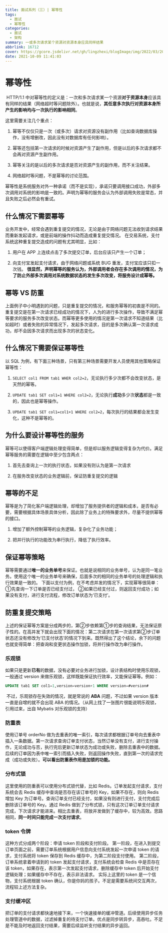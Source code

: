 ```yaml
---
title: 面试系列（三）| 幂等性
tags: 
  - 面试
  - 幂等性
categories: 
  - 面试
  - 架构
summary: 一或多次请求某个资源对资源本身应具同样结果
abbrlink: 16712
cover: https://gcore.jsdelivr.net/gh/lingzhexi/blogImage/img/2022/03/202203021721701.jpg
date: 2021-10-09 11:41:03
---
```


# 幂等性

​	HTTP/1.1 中对幂等性的定义是：一次和多次请求某一个资源**对于资源本身**应该具有同样的结果（网络超时等问题除外）。也就是说，**其任意多次执行对资源本身所产生的影响均与一次执行的影响相同**。


这里需要关注几个重点：

1.  幂等不仅仅只是一次（或多次）请求对资源没有副作用（比如查询数据库操作，没有增删改，因此没有对数据库有任何影响）。

2.  幂等还包括第一次请求的时候对资源产生了副作用，但是以后的多次请求都不会再对资源产生副作用。

3.  幂等关注的是以后的多次请求是否对资源产生的副作用，而不关注结果。

4.  网络超时等问题，不是幂等的讨论范围。

幂等性是系统服务对外一种承诺（而不是实现），承诺只要调用接口成功，外部多次调用对系统的影响是一致的。声明为幂等的服务会认为外部调用失败是常态，并且失败之后必然会有重试。

什么情况下需要幂等
---------

业务开发中，经常会遇到重复提交的情况，无论是由于网络问题无法收到请求结果而重新发起请求，或是前端的操作抖动而造成重复提交情况。 在交易系统，支付系统这种重复提交造成的问题有尤其明显，比如：

1.  用户在 APP 上连续点击了多次提交订单，后台应该只产生一个订单；

2.  向支付宝发起支付请求，由于网络问题或系统 BUG 重发，支付宝应该只扣一次钱。 **很显然，声明幂等的服务认为，外部调用者会存在多次调用的情况，为了防止外部多次调用对系统数据状态的发生多次改变，将服务设计成幂等。**

幂等 VS 防重
--------

上面例子中小明遇到的问题，只是重复提交的情况，和服务幂等的初衷是不同的。重复提交是在第一次请求已经成功的情况下，人为的进行多次操作，导致不满足幂等要求的服务多次改变状态。而幂等更多使用的情况是第一次请求不知道结果（比如超时）或者失败的异常情况下，发起多次请求，目的是多次确认第一次请求成功，却不会因多次请求而出现多次的状态变化。

什么情况下需要保证幂等性
------------

以 SQL 为例，有下面三种场景，只有第三种场景需要开发人员使用其他策略保证幂等性：

1.  `SELECT col1 FROM tab1 WHER col2=2`，无论执行多少次都不会改变状态，是天然的幂等。

2.  `UPDATE tab1 SET col1=1 WHERE col2=2`，无论执行**成功**多少次**状态**都是一致的，因此也是幂等操作。

3.  `UPDATE tab1 SET col1=col1+1 WHERE col2=2`，每次执行的结果都会发生变化，这种不是幂等的。

为什么要设计幂等性的服务
------------

幂等可以使得客户端逻辑处理变得简单，但是却以服务逻辑变得复杂为代价。满足幂等服务的需要在逻辑中至少包含两点：

1.  首先去查询上一次的执行状态，如果没有则认为是第一次请求

2.  在服务改变状态的业务逻辑前，保证防重复提交的逻辑

幂等的不足
-----

幂等是为了简化客户端逻辑处理，却增加了服务提供者的逻辑和成本，是否有必要，需要根据具体场景具体分析，因此除了业务上的特殊要求外，尽量不提供幂等的接口。

1.  增加了额外控制幂等的业务逻辑，复杂化了业务功能；

2.  把并行执行的功能改为串行执行，降低了执行效率。

保证幂等策略
------

幂等需要通过**唯一的业务单号**来保证。也就是说相同的业务单号，认为是同一笔业务。使用这个唯一的业务单号来确保，后面多次的相同的业务单号的处理逻辑和执行效果是一致的。 下面以支付为例，在不考虑并发的情况下，实现幂等很简单：
	①先查询一下订单是否已经支付过，
	②如果已经支付过，则返回支付成功；如果没有支付，进行支付流程，修改订单状态为‘已支付’。

防重复提交策略
-------

上述的保证幂等方案是分成两步的，第②步依赖第①步的查询结果，无法保证原子性的。在高并发下就会出现下面的情况：第二次请求在第一次请求第②步订单状态还没有修改为‘已支付状态’的情况下到来。既然得出了这个结论，余下的问题也就变得简单：把查询和变更状态操作加锁，将并行操作改为串行操作。

### 乐观锁

如果只是更新**已有**的数据，没有必要对业务进行加锁，设计表结构时使用乐观锁，一般通过 version 来做乐观锁，这样既能保证执行效率，又能保证幂等。例如：

```sql
UPDATE tab1 SET col1=1,version=version+1 WHERE version=#version#
```

 不过，乐观锁存在失效的情况，就是常说的 **ABA** 问题，不过如果 version 版本一直是自增的就不会出现 ABA 的情况。（从网上找了一张图片很能说明乐观锁，引用过来，出自 Mybatis 对乐观锁的支持）

### 防重表

使用订单号 orderNo 做为去重表的唯一索引，每次请求都根据订单号向去重表中插入一条数据。第一次请求查询订单支付状态，当然订单没有支付，进行支付操作，无论成功与否，执行完后更新订单状态为成功或失败，删除去重表中的数据。后续的订单因为表中唯一索引而插入失败，则返回操作失败，直到第一次的请求完成（成功或失败）。**可以看出防重表作用是加锁的功能。**

### 分布式锁

这里使用的防重表可以使用分布式锁代替，比如 Redis。订单发起支付请求，支付系统会去 Redis 缓存中查询是否存在该订单号的 Key，如果不存在，则向 Redis 增加 Key 为订单号。查询订单支付已经支付，如果没有则进行支付，支付完成后删除该订单号的 Key。通过 Redis 做到了分布式锁，只有这次订单订单支付请求完成，下次请求才能进来。相比去重表，将放并发做到了缓存中，较为高效。思路相同，**同一时间只能完成一次支付请求**。

### token 令牌

这种方式分成两个阶段：申请 token 阶段和支付阶段。 第一阶段，在进入到提交订单页面之前，需要订单系统根据用户信息向支付系统发起一次申请 token 的请求，支付系统将 token 保存到 Redis 缓存中，为第二阶段支付使用。 第二阶段，订单系统拿着申请到的 token 发起支付请求，支付系统会检查 Redis 中是否存在该 token，如果存在，表示第一次发起支付请求，删除缓存中 token 后开始支付逻辑处理；如果缓存中不存在，表示非法请求。 实际上这里的 token 是一个信物，支付系统根据 token 确认，你是你妈的孩子。不足是需要系统间交互两次，流程较上述方法复杂。

### 支付缓冲区

把订单的支付请求都快速地接下来，一个快速接单的缓冲管道。后续使用异步任务处理管道中的数据，过滤掉重复的待支付订单。优点是同步转异步，高吞吐。不足是不能及时地返回支付结果，需要后续监听支付结果的异步返回。